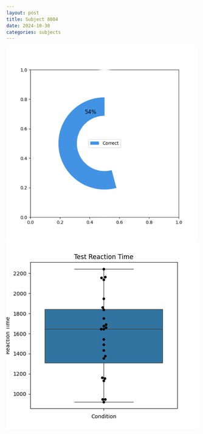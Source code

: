 ```yaml
---
layout: post
title: Subject 8004
date: 2024-10-30
categories: subjects
---
```


![](data/8004/run-29/8004_FN_acc_test.png)
![](data/8004/run-29/8004_FN_rt.png)

